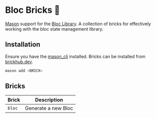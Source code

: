# Bloc Bricks 🧱

[Mason](https://github.com/felange/mason) support for the [Bloc Library](https://bloclibrary.dev). A collection of bricks for effectively working with the bloc state management library.

## Installation

Ensure you have the [mason_cli](https://github.com/felangel/mason/packages/mason_cli) installed. Bricks can be installed from [brickhub.dev](https://brickhub.dev).

```sh
mason add <BRICK>
```

## Bricks

| Brick  | Description         |
| ------ | ------------------- |
| `bloc` | Generate a new Bloc |
